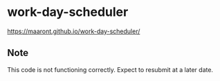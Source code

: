 # work-day-scheduler

https://maaront.github.io/work-day-scheduler/

## Note
This code is not functioning correctly. Expect to resubmit at a later date.
